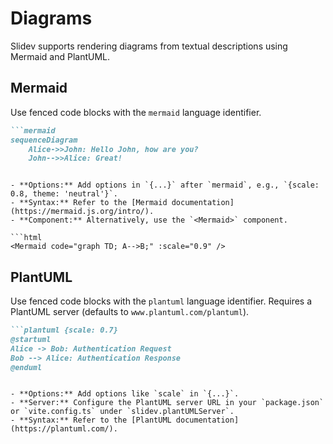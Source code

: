 # Diagrams

Slidev supports rendering diagrams from textual descriptions using Mermaid and PlantUML.

## Mermaid

Use fenced code blocks with the `mermaid` language identifier.

```markdown
```mermaid
sequenceDiagram
    Alice->>John: Hello John, how are you?
    John-->>Alice: Great!
```
```

- **Options:** Add options in `{...}` after `mermaid`, e.g., `{scale: 0.8, theme: 'neutral'}`.
- **Syntax:** Refer to the [Mermaid documentation](https://mermaid.js.org/intro/).
- **Component:** Alternatively, use the `<Mermaid>` component.

```html
<Mermaid code="graph TD; A-->B;" :scale="0.9" />
```

## PlantUML

Use fenced code blocks with the `plantuml` language identifier. Requires a PlantUML server (defaults to `www.plantuml.com/plantuml`).

```markdown
```plantuml {scale: 0.7}
@startuml
Alice -> Bob: Authentication Request
Bob --> Alice: Authentication Response
@enduml
```
```

- **Options:** Add options like `scale` in `{...}`.
- **Server:** Configure the PlantUML server URL in your `package.json` or `vite.config.ts` under `slidev.plantUMLServer`.
- **Syntax:** Refer to the [PlantUML documentation](https://plantuml.com/). 